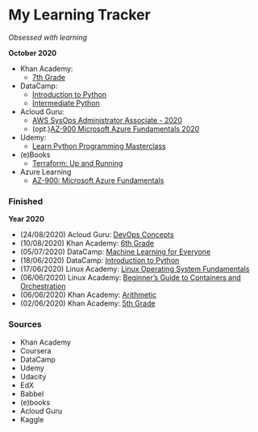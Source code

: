 # My Learning Tracker
*Obsessed with learning*  
  
**October 2020**  
* Khan Academy: 
  - [7th Grade](https://www.khanacademy.org/math/cc-seventh-grade-math)
* DataCamp:  
  - [Introduction to Python](https://learn.datacamp.com/courses/intro-to-python-for-data-science)
  - [Intermediate Python](https://learn.datacamp.com/courses/intermediate-python)
* Acloud Guru:
  - [AWS SysOps Administrator Associate - 2020](https://learn.acloud.guru/course/aws-certified-sysops-administrator-associate/dashboard)
  - (opt.)[AZ-900 Microsoft Azure Fundamentals 2020](https://learn.acloud.guru/course/az-900-microsoft-azure-fundamentals/dashboard)
* Udemy: 
  - [Learn Python Programming Masterclass](https://www.udemy.com/course/python-the-complete-python-developer-course/)
* (e)Books
  - [Terraform: Up and Running](https://www.amazon.com/Terraform-Running-Writing-Infrastructure-Code-ebook/dp/B07XKF258P/ref=sr_1_1)
* Azure Learning
  - [AZ-900: Microsoft Azure Fundamentals](https://docs.microsoft.com/en-us/learn/certifications/exams/az-900)
  
### Finished
**Year 2020**
* (24/08/2020) Acloud Guru: [DevOps Concepts](https://learn.acloud.guru/course/devops-concepts/dashboard)
* (10/08/2020) Khan Academy: [6th Grade](https://www.khanacademy.org/math/cc-sixth-grade-math)
* (05/07/2020) DataCamp: [Machine Learning for Everyone](https://learn.datacamp.com/courses/machine-learning-for-everyone)
* (18/06/2020) DataCamp: [Introduction to Python](https://learn.datacamp.com/courses/intro-to-python-for-data-science)
* (17/06/2020) Linux Academy: [Linux Operating System Fundamentals](https://linuxacademy.com/cp/modules/view/id/286)
* (06/06/2020) Linux Academy: [Beginner’s Guide to Containers and Orchestration](https://linuxacademy.com/cp/modules/view/id/275)
* (06/06/2020) Khan Academy: [Arithmetic](https://www.khanacademy.org/math/arithmetic)
* (02/06/2020) Khan Academy: [5th Grade](https://www.khanacademy.org/math/cc-fifth-grade-math)

### Sources
* Khan Academy
* Coursera
* DataCamp
* Udemy
* Udacity
* EdX
* Babbel
* (e)books
* Acloud Guru
* Kaggle